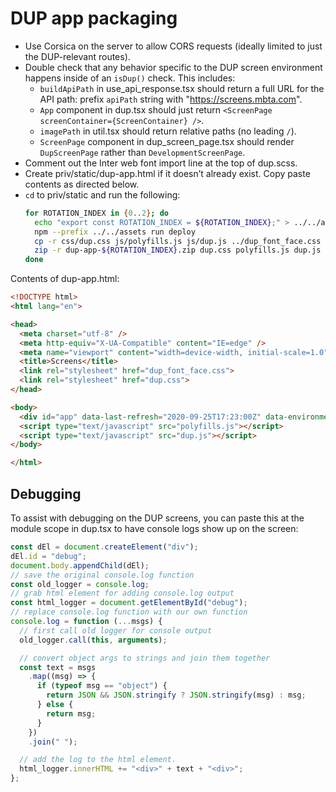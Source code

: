 # DUP app packaging

- Use Corsica on the server to allow CORS requests (ideally limited to just the DUP-relevant routes).
- Double check that any behavior specific to the DUP screen environment happens inside of an `isDup()` check. This includes:
  - `buildApiPath` in use_api_response.tsx should return a full URL for the API path: prefix `apiPath` string with "https://screens.mbta.com".
  - `App` component in dup.tsx should just return `<ScreenPage screenContainer={ScreenContainer} />`.
  - `imagePath` in util.tsx should return relative paths (no leading `/`).
  - `ScreenPage` component in dup_screen_page.tsx should render `DupScreenPage` rather than `DevelopmentScreenPage`.
- Comment out the Inter web font import line at the top of dup.scss.
- Create priv/static/dup-app.html if it doesn’t already exist. Copy paste contents as directed below.
- `cd` to priv/static and run the following:
  ```sh
  for ROTATION_INDEX in {0..2}; do
    echo "export const ROTATION_INDEX = ${ROTATION_INDEX};" > ../../assets/src/components/dup/rotation_index.tsx
    npm --prefix ../../assets run deploy
    cp -r css/dup.css js/polyfills.js js/dup.js ../dup_font_face.css ../fonts .
    zip -r dup-app-${ROTATION_INDEX}.zip dup.css polyfills.js dup.js dup_font_face.css fonts images dup-app.html
  done
  ```

Contents of dup-app.html:
```html
<!DOCTYPE html>
<html lang="en">

<head>
  <meta charset="utf-8" />
  <meta http-equiv="X-UA-Compatible" content="IE=edge" />
  <meta name="viewport" content="width=device-width, initial-scale=1.0" />
  <title>Screens</title>
  <link rel="stylesheet" href="dup_font_face.css">
  <link rel="stylesheet" href="dup.css">
</head>

<body>
  <div id="app" data-last-refresh="2020-09-25T17:23:00Z" data-environment-name="screens-prod"></div>
  <script type="text/javascript" src="polyfills.js"></script>
  <script type="text/javascript" src="dup.js"></script>
</body>

</html>
```

## Debugging

To assist with debugging on the DUP screens, you can paste this at the module scope in dup.tsx to have console logs
show up on the screen:
```js
const dEl = document.createElement("div");
dEl.id = "debug";
document.body.appendChild(dEl);
// save the original console.log function
const old_logger = console.log;
// grab html element for adding console.log output
const html_logger = document.getElementById("debug");
// replace console.log function with our own function
console.log = function (...msgs) {
  // first call old logger for console output
  old_logger.call(this, arguments);

  // convert object args to strings and join them together
  const text = msgs
    .map((msg) => {
      if (typeof msg == "object") {
        return JSON && JSON.stringify ? JSON.stringify(msg) : msg;
      } else {
        return msg;
      }
    })
    .join(" ");

  // add the log to the html element.
  html_logger.innerHTML += "<div>" + text + "<div>";
};
```
